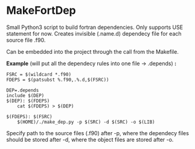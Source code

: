 # MakeFortDep
Small Python3 script to build fortran dependencies. Only supports USE statement for now. Creates invisible (.name.d) dependecy file for each source file .f90.

Can be embedded into the project through the call from the Makefile.

**Example** (will put all the dependecy rules into one file -> .depends) **:**
```
FSRC = $(wildcard *.f90)
FDEPS = $(patsubst %.f90,.%.d,$(FSRC))

DEP=.depends
include $(DEP)
$(DEP): $(FDEPS)
	cat $(FDEPS) > $(DEP)

$(FDEPS): $(FSRC)
	$(HOME)/./make_dep.py -p $(SRC) -d $(SRC) -o $(LIB)
```

Specify path to the source files (.f90) after -p, where the dependecy files should be stored after -d, where the object files are stored after -o.
